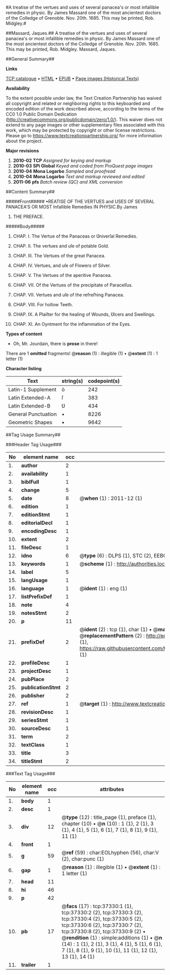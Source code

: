 #A treatise of the vertues and uses of several panacea's or most infallible remedies in physic. By James Massard one of the most ancientest doctors of the Colledge of Grenoble. Nov. 20th. 1685. This may be printed, Rob. Midgley.#

##Massard, Jaques.##
A treatise of the vertues and uses of several panacea's or most infallible remedies in physic. By James Massard one of the most ancientest doctors of the Colledge of Grenoble. Nov. 20th. 1685. This may be printed, Rob. Midgley.
Massard, Jaques.

##General Summary##

**Links**

[TCP catalogue](http://www.ota.ox.ac.uk/tcp/)  • 
[HTML](http://tei.it.ox.ac.uk/tcp/Texts-HTML/free/A50/A50079.html)  • 
[EPUB](http://tei.it.ox.ac.uk/tcp/Texts-EPUB/free/A50/A50079.epub) • 
[Page images (Historical Texts)](https://historicaltexts.jisc.ac.uk/eebo-99832855e)

**Availability**

To the extent possible under law, the Text Creation Partnership has waived all copyright and related or neighboring rights to this keyboarded and encoded edition of the work described above, according to the terms of the CC0 1.0 Public Domain Dedication (http://creativecommons.org/publicdomain/zero/1.0/). This waiver does not extend to any page images or other supplementary files associated with this work, which may be protected by copyright or other license restrictions. Please go to https://www.textcreationpartnership.org/ for more information about the project.

**Major revisions**

1. __2010-02__ __TCP__ *Assigned for keying and markup*
1. __2010-03__ __SPi Global__ *Keyed and coded from ProQuest page images*
1. __2010-04__ __Mona Logarbo__ *Sampled and proofread*
1. __2010-04__ __Mona Logarbo__ *Text and markup reviewed and edited*
1. __2011-06__ __pfs__ *Batch review (QC) and XML conversion*

##Content Summary##

#####Front#####
•REATISE OF THE VERTUES and USES OF SEVERAL PANACEA'S OR MOST Infallible Remedies IN PHYSIC.By James
1. THE PREFACE.

#####Body#####

1. CHAP. I. The Vertue of the Panaceas or Ʋniverſal Remedies.

1. CHAP. II. The vertues and uſe of potable Gold.

1. CHAP. III. The Vertues of the great Panacea.

1. CHAP. IV. Vertues, and uſe of Flowers of Silver.

1. CHAP. V. The Vertues of the aperitive Panacea.

1. CHAP. VII. Of the Vertues of the precipitate of Paracelſus.

1. CHAP. VII. Vertues and uſe of the refreſhing Panacea.

1. CHAP. VIII. For hollow Teeth.

1. CHAP. IX. A Plaiſter for the healing of Wounds, Ʋlcers and Swellings.

1. CHAP. XI. An Oyntment for the inflammation of the Eyes.

**Types of content**

  * Oh, Mr. Jourdain, there is **prose** in there!

There are 1 **omitted** fragments! 
 @__reason__ (1) : illegible (1)  •  @__extent__ (1) : 1 letter (1)

**Character listing**


|Text|string(s)|codepoint(s)|
|---|---|---|
|Latin-1 Supplement|ò|242|
|Latin Extended-A|ſ|383|
|Latin Extended-B|Ʋ|434|
|General Punctuation|•|8226|
|Geometric Shapes|▪|9642|

##Tag Usage Summary##

###Header Tag Usage###

|No|element name|occ|attributes|
|---|---|---|---|
|1.|__author__|2||
|2.|__availability__|1||
|3.|__biblFull__|1||
|4.|__change__|5||
|5.|__date__|8| @__when__ (1) : 2011-12 (1)|
|6.|__edition__|1||
|7.|__editionStmt__|1||
|8.|__editorialDecl__|1||
|9.|__encodingDesc__|1||
|10.|__extent__|2||
|11.|__fileDesc__|1||
|12.|__idno__|6| @__type__ (6) : DLPS (1), STC (2), EEBO-CITATION (1), PROQUEST (1), VID (1)|
|13.|__keywords__|1| @__scheme__ (1) : http://authorities.loc.gov/ (1)|
|14.|__label__|5||
|15.|__langUsage__|1||
|16.|__language__|1| @__ident__ (1) : eng (1)|
|17.|__listPrefixDef__|1||
|18.|__note__|4||
|19.|__notesStmt__|2||
|20.|__p__|11||
|21.|__prefixDef__|2| @__ident__ (2) : tcp (1), char (1)  •  @__matchPattern__ (2) : ([0-9\-]+):([0-9IVX]+) (1), (.+) (1)  •  @__replacementPattern__ (2) : http://eebo.chadwyck.com/downloadtiff?vid=$1&page=$2 (1), https://raw.githubusercontent.com/textcreationpartnership/Texts/master/tcpchars.xml#$1 (1)|
|22.|__profileDesc__|1||
|23.|__projectDesc__|1||
|24.|__pubPlace__|2||
|25.|__publicationStmt__|2||
|26.|__publisher__|2||
|27.|__ref__|1| @__target__ (1) : http://www.textcreationpartnership.org/docs/. (1)|
|28.|__revisionDesc__|1||
|29.|__seriesStmt__|1||
|30.|__sourceDesc__|1||
|31.|__term__|2||
|32.|__textClass__|1||
|33.|__title__|3||
|34.|__titleStmt__|2||


###Text Tag Usage###

|No|element name|occ|attributes|
|---|---|---|---|
|1.|__body__|1||
|2.|__desc__|1||
|3.|__div__|12| @__type__ (12) : title_page (1), preface (1), chapter (10)  •  @__n__ (10) : 1 (1), 2 (1), 3 (1), 4 (1), 5 (1), 6 (1), 7 (1), 8 (1), 9 (1), 11 (1)|
|4.|__front__|1||
|5.|__g__|59| @__ref__ (59) : char:EOLhyphen (56), char:V (2), char:punc (1)|
|6.|__gap__|1| @__reason__ (1) : illegible (1)  •  @__extent__ (1) : 1 letter (1)|
|7.|__head__|11||
|8.|__hi__|46||
|9.|__p__|42||
|10.|__pb__|17| @__facs__ (17) : tcp:37330:1 (1), tcp:37330:2 (2), tcp:37330:3 (2), tcp:37330:4 (2), tcp:37330:5 (2), tcp:37330:6 (2), tcp:37330:7 (2), tcp:37330:8 (2), tcp:37330:9 (2)  •  @__rendition__ (1) : simple:additions (1)  •  @__n__ (14) : 1 (1), 2 (1), 3 (1), 4 (1), 5 (1), 6 (1), 7 (1), 8 (1), 9 (1), 10 (1), 11 (1), 12 (1), 13 (1), 14 (1)|
|11.|__trailer__|1||
